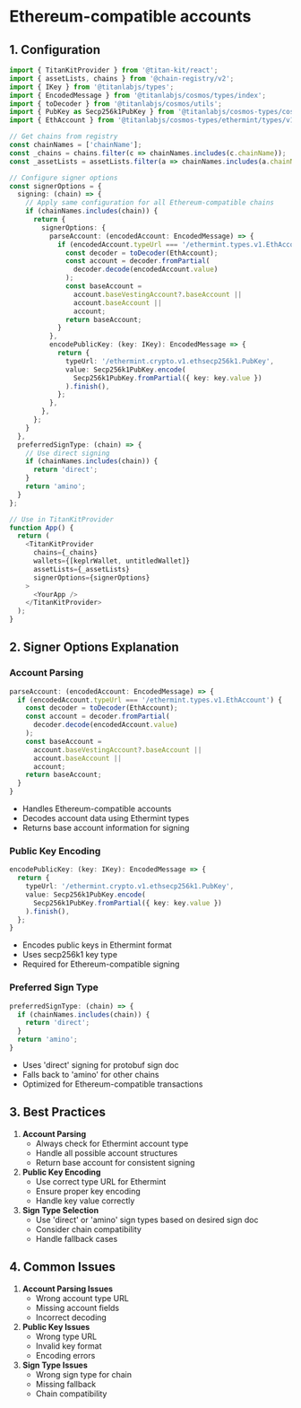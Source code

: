 # Ethereum-compatible accounts

## 1. Configuration

```typescript
import { TitanKitProvider } from '@titan-kit/react';
import { assetLists, chains } from '@chain-registry/v2';
import { IKey } from '@titanlabjs/types';
import { EncodedMessage } from '@titanlabjs/cosmos/types/index';
import { toDecoder } from '@titanlabjs/cosmos/utils';
import { PubKey as Secp256k1PubKey } from '@titanlabjs/cosmos-types/cosmos/crypto/secp256k1/keys';
import { EthAccount } from '@titanlabjs/cosmos-types/ethermint/types/v1/account';

// Get chains from registry
const chainNames = ['chainName'];
const _chains = chains.filter(c => chainNames.includes(c.chainName));
const _assetLists = assetLists.filter(a => chainNames.includes(a.chainName));

// Configure signer options
const signerOptions = {
  signing: (chain) => {
    // Apply same configuration for all Ethereum-compatible chains
    if (chainNames.includes(chain)) {
      return {
        signerOptions: {
          parseAccount: (encodedAccount: EncodedMessage) => {
            if (encodedAccount.typeUrl === '/ethermint.types.v1.EthAccount') {
              const decoder = toDecoder(EthAccount);
              const account = decoder.fromPartial(
                decoder.decode(encodedAccount.value)
              );
              const baseAccount =
                account.baseVestingAccount?.baseAccount ||
                account.baseAccount ||
                account;
              return baseAccount;
            }
          },
          encodePublicKey: (key: IKey): EncodedMessage => {
            return {
              typeUrl: '/ethermint.crypto.v1.ethsecp256k1.PubKey',
              value: Secp256k1PubKey.encode(
                Secp256k1PubKey.fromPartial({ key: key.value })
              ).finish(),
            };
          },
        },
      };
    }
  },
  preferredSignType: (chain) => {
    // Use direct signing
    if (chainNames.includes(chain)) {
      return 'direct';
    }
    return 'amino';
  }
};

// Use in TitanKitProvider
function App() {
  return (
    <TitanKitProvider
      chains={_chains}
      wallets={[keplrWallet, untitledWallet]}
      assetLists={_assetLists}
      signerOptions={signerOptions}
    >
      <YourApp />
    </TitanKitProvider>
  );
}
```

## 2. Signer Options Explanation

### Account Parsing

```typescript
parseAccount: (encodedAccount: EncodedMessage) => {
  if (encodedAccount.typeUrl === '/ethermint.types.v1.EthAccount') {
    const decoder = toDecoder(EthAccount);
    const account = decoder.fromPartial(
      decoder.decode(encodedAccount.value)
    );
    const baseAccount =
      account.baseVestingAccount?.baseAccount ||
      account.baseAccount ||
      account;
    return baseAccount;
  }
}
```

* Handles Ethereum-compatible accounts
* Decodes account data using Ethermint types
* Returns base account information for signing

### Public Key Encoding

```typescript
encodePublicKey: (key: IKey): EncodedMessage => {
  return {
    typeUrl: '/ethermint.crypto.v1.ethsecp256k1.PubKey',
    value: Secp256k1PubKey.encode(
      Secp256k1PubKey.fromPartial({ key: key.value })
    ).finish(),
  };
}
```

* Encodes public keys in Ethermint format
* Uses secp256k1 key type
* Required for Ethereum-compatible signing

### Preferred Sign Type

```typescript
preferredSignType: (chain) => {
  if (chainNames.includes(chain)) {
    return 'direct';
  }
  return 'amino';
}
```

* Uses 'direct' signing for protobuf sign doc
* Falls back to 'amino' for other chains
* Optimized for Ethereum-compatible transactions

## 3. Best Practices

1. **Account Parsing**
   * Always check for Ethermint account type
   * Handle all possible account structures
   * Return base account for consistent signing
2. **Public Key Encoding**
   * Use correct type URL for Ethermint
   * Ensure proper key encoding
   * Handle key value correctly
3. **Sign Type Selection**
   * Use 'direct' or 'amino' sign types based on desired sign doc
   * Consider chain compatibility
   * Handle fallback cases

## 4. Common Issues

1. **Account Parsing Issues**
   * Wrong account type URL
   * Missing account fields
   * Incorrect decoding
2. **Public Key Issues**
   * Wrong type URL
   * Invalid key format
   * Encoding errors
3. **Sign Type Issues**
   * Wrong sign type for chain
   * Missing fallback
   * Chain compatibility
